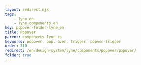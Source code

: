 ```yaml
---
layout: redirect.njk
tags: 
    - lyne_en
    - lyne_components_en
key: popover-folder-lyne_en
title: Popover
parent: components-lyne_en
keywords: popover, pop, over, trigger, popver-trigger
order: 310
redirect: /en/design-system/lyne/components/popover/popover/
folder: true
---
```

